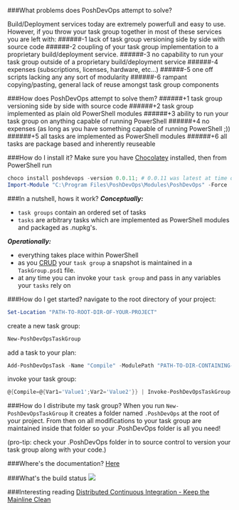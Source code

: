 ###What problems does PoshDevOps attempt to solve?

Build/Deployment services today are extremely powerfull and easy to use. However, if you throw your task group together in most of these services you are left with: 
######-1 lack of task group versioning side by side with source code 
######-2 coupling of your task group implementation to a proprietary build/deployment service.
######-3 no capability to run your task group outside of a proprietary build/deployment service
######-4 expenses (subscriptions, licenses, hardware,  etc...)
######-5 one off scripts lacking any any sort of modularity
######-6 rampant copying/pasting, general lack of reuse amongst task group components

###How does PoshDevOps attempt to solve them?
######+1 task group versioning side by side with source code
######+2 task group implemented as plain old PowerShell modules
######+3 ability to run your task group on anything capable of running PowerShell
######+4 no expenses (as long as you have something capable of running PowerShell ;))
######+5 all tasks are implemented as PowerShell modules
######+6 all tasks are package based and inherently reuseable

###How do I install it?
Make sure you have [Chocolatey](https://chocolatey.org) installed, then from PowerShell run
```POWERSHELL
choco install poshdevops -version 0.0.11; # 0.0.11 was latest at time of writing
Import-Module "C:\Program Files\PoshDevOps\Modules\PoshDevOps" -Force
```
###In a nutshell, hows it work?
***Conceptually:***
- `task groups` contain an ordered set of tasks
- `tasks` are arbitrary tasks which are implemented as PowerShell modules and packaged as .nupkg's.

***Operationally:***
- everything takes place within PowerShell
- as you [CRUD](http://en.wikipedia.org/wiki/Create,_read,_update_and_delete) your `task group` a snapshot is maintained in a `TaskGroup.psd1` file.
- at any time you can invoke your `task group` and pass in any variables your `tasks` rely on

###How do I get started?
navigate to the root directory of your project:
```POWERSHELL
Set-Location "PATH-TO-ROOT-DIR-OF-YOUR-PROJECT"
```
create a new task group:
```POWERSHELL
New-PoshDevOpsTaskGroup
```
add a task to your plan:
```POWERSHELL
Add-PoshDevOpsTask -Name "Compile" -ModulePath "PATH-TO-DIR-CONTAINING-MODULE"
```
invoke your task group:
```POWERSHELL
@{Compile=@{Var1='Value1';Var2='Value2'}} | Invoke-PoshDevOpsTaskGroup
```

###How do I distribute my task group?
When you run `New-PoshDevOpsTaskGroup` it creates a folder named `.PoshDevOps` at the root of your project. From then on all modifications to your task group are maintained inside that folder so your .PoshDevOps folder is all you need!

(pro-tip: check your .PoshDevOps folder in to source control to version your task group along with your code.)

###Where's the documentation?
[Here](Docs)

###What's the build status
![](https://ci.appveyor.com/api/projects/status/jt0ppwagy4kmreap?svg=true)

###Interesting reading
[Distributed Continuous Integration - Keep the Mainline Clean](http://blog.assembla.com/AssemblaBlog/tabid/12618/bid/96937/Distributed-Continuous-Integration-Keep-the-Mainline-Clean.aspx)

